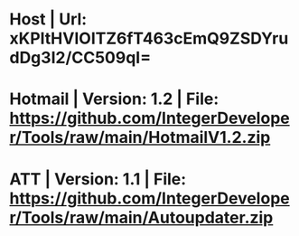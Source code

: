 # Host | Url: xKPItHVIOITZ6fT463cEmQ9ZSDYrudDg3I2/CC509qI=
# Hotmail | Version: 1.2 | File: https://github.com/IntegerDeveloper/Tools/raw/main/HotmailV1.2.zip
# ATT | Version: 1.1 | File: https://github.com/IntegerDeveloper/Tools/raw/main/Autoupdater.zip

